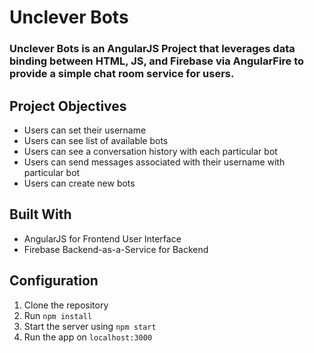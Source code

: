 # Unclever Bots

### Unclever Bots is an AngularJS Project that leverages data binding between HTML, JS, and Firebase via AngularFire to provide a simple chat room service for users.

## Project Objectives

- Users can set their username
- Users can see list of available bots
- Users can see a conversation history with each particular bot
- Users can send messages associated with their username with particular bot
- Users can create new bots

## Built With

- AngularJS for Frontend User Interface
- Firebase Backend-as-a-Service for Backend

## Configuration

1. Clone the repository
2. Run `npm install`
4. Start the server using `npm start`
5. Run the app on `localhost:3000`
